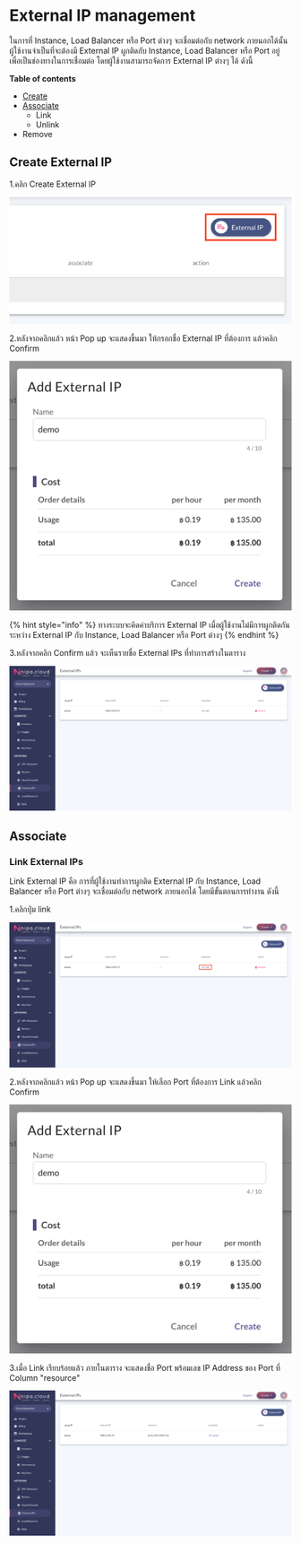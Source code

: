 # External IP management

ในการที่ Instance, Load Balancer หรือ Port ต่างๆ จะเชื่อมต่อกับ network ภายนอกได้นั้น ผู้ใช้งานจำเป็นที่จะต้องมี External IP ผูกติดกับ Instance, Load Balancer หรือ Port อยู่ เพื่อเป็นช่องทางในการเชื่อมต่อ โดยผู้ใช้งานสามารถจัดการ External IP ต่างๆ ได้ ดังนี้

**Table of contents**

* [Create](external-ip-management.md#create-external-ip)
* [Associate](external-ip-management.md#associate)
  * Link
  * Unlink
* Remove

## Create External IP

1.คลิก Create External IP

![](../.gitbook/assets/external_ip_1.png)

2.หลังจากคลิกแล้ว หน้า Pop up จะแสดงขึ้นมา ให้กรอกชื่อ External IP ที่ต้องการ แล้วคลิก Confirm

![](../.gitbook/assets/external_ip_2.png)

{% hint style="info" %}
ทางระบบจะคิดค่าบริการ External IP เมื่อผู้ใช้งานไม่มีการผูกติดกันระหว่าง External IP กับ Instance, Load Balancer หรือ Port ต่างๆ
{% endhint %}

3.หลังจากคลิก Confirm แล้ว จะเห็นรายชื่อ External IPs ที่ทำการสร้างในตาราง

![](../.gitbook/assets/external_ip_3.png)

## Associate

### Link External IPs

Link External IP คือ การที่ผู้ใช้งานทำการผูกติด External IP กับ Instance, Load Balancer หรือ Port ต่างๆ จะเชื่อมต่อกับ network ภายนอกได้ โดยมีขั้นตอนการทำงาน ดังนี้

1.คลิกปุ่ม link

![](../.gitbook/assets/link_external_ip_1.png)

2.หลังจากคลิกแล้ว หน้า Pop up จะแสดงขึ้นมา ให้เลือก Port ที่ต้องการ Link แล้วคลิก Confirm

![](../.gitbook/assets/link_external_ip_2.png)

3.เมื่อ Link เรียบร้อยแล้ว ภายในตาราง จะแสดงชื่อ Port พร้อมเลข IP Address ของ Port ที่ Column "resource"

![](../.gitbook/assets/link_external_ip_3.png)

